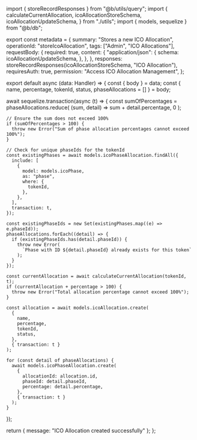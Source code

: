 import { storeRecordResponses } from "@b/utils/query";
import {
  calculateCurrentAllocation,
  icoAllocationStoreSchema,
  icoAllocationUpdateSchema,
} from "./utils";
import { models, sequelize } from "@b/db";

export const metadata = {
  summary: "Stores a new ICO Allocation",
  operationId: "storeIcoAllocation",
  tags: ["Admin", "ICO Allocations"],
  requestBody: {
    required: true,
    content: {
      "application/json": {
        schema: icoAllocationUpdateSchema,
      },
    },
  },
  responses: storeRecordResponses(icoAllocationStoreSchema, "ICO Allocation"),
  requiresAuth: true,
  permission: "Access ICO Allocation Management",
};

export default async (data: Handler) => {
  const { body } = data;
  const { name, percentage, tokenId, status, phaseAllocations = [] } = body;

  await sequelize.transaction(async (t) => {
    const sumOfPercentages = phaseAllocations.reduce(
      (sum, detail) => sum + detail.percentage,
      0
    );

    // Ensure the sum does not exceed 100%
    if (sumOfPercentages > 100) {
      throw new Error("Sum of phase allocation percentages cannot exceed 100%");
    }

    // Check for unique phaseIds for the tokenId
    const existingPhases = await models.icoPhaseAllocation.findAll({
      include: [
        {
          model: models.icoPhase,
          as: "phase",
          where: {
            tokenId,
          },
        },
      ],
      transaction: t,
    });

    const existingPhaseIds = new Set(existingPhases.map((e) => e.phaseId));
    phaseAllocations.forEach((detail) => {
      if (existingPhaseIds.has(detail.phaseId)) {
        throw new Error(
          `Phase with ID ${detail.phaseId} already exists for this token`
        );
      }
    });

    const currentAllocation = await calculateCurrentAllocation(tokenId, t);
    if (currentAllocation + percentage > 100) {
      throw new Error("Total allocation percentage cannot exceed 100%");
    }

    const allocation = await models.icoAllocation.create(
      {
        name,
        percentage,
        tokenId,
        status,
      },
      { transaction: t }
    );

    for (const detail of phaseAllocations) {
      await models.icoPhaseAllocation.create(
        {
          allocationId: allocation.id,
          phaseId: detail.phaseId,
          percentage: detail.percentage,
        },
        { transaction: t }
      );
    }
  });

  return { message: "ICO Allocation created successfully" };
};
